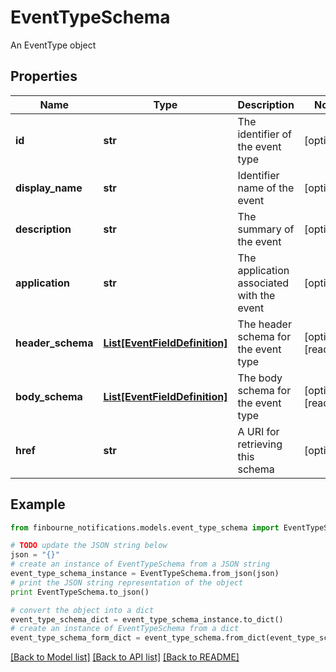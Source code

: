 # EventTypeSchema

An EventType object

## Properties
Name | Type | Description | Notes
------------ | ------------- | ------------- | -------------
**id** | **str** | The identifier of the event type | [optional] 
**display_name** | **str** | Identifier name of the event | [optional] 
**description** | **str** | The summary of the event | [optional] 
**application** | **str** | The application associated with the event | [optional] 
**header_schema** | [**List[EventFieldDefinition]**](EventFieldDefinition.md) | The header schema for the event type | [optional] [readonly] 
**body_schema** | [**List[EventFieldDefinition]**](EventFieldDefinition.md) | The body schema for the event type | [optional] [readonly] 
**href** | **str** | A URI for retrieving this schema | [optional] 

## Example

```python
from finbourne_notifications.models.event_type_schema import EventTypeSchema

# TODO update the JSON string below
json = "{}"
# create an instance of EventTypeSchema from a JSON string
event_type_schema_instance = EventTypeSchema.from_json(json)
# print the JSON string representation of the object
print EventTypeSchema.to_json()

# convert the object into a dict
event_type_schema_dict = event_type_schema_instance.to_dict()
# create an instance of EventTypeSchema from a dict
event_type_schema_form_dict = event_type_schema.from_dict(event_type_schema_dict)
```
[[Back to Model list]](../README.md#documentation-for-models) [[Back to API list]](../README.md#documentation-for-api-endpoints) [[Back to README]](../README.md)


